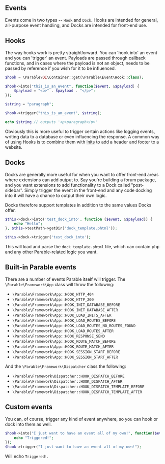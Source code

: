 ## Events

Events come in two types -- `Hook` and `Dock`. Hooks are intended for general, all-purpose event handling, and Docks are intended for front-end use.

## Hooks

The way hooks work is pretty straightforward. You can 'hook into' an event and you can 'trigger' an event.
Payloads are passed through callback functions, and in cases where the payload is not an object, needs to be passed by reference if you wish for it to be influenced.

```php
$hook = \Parable\DI\Container::get(\Parable\Event\Hook::class);

$hook->into("this_is_an_event", function($event, &$payload) {
    $payload = "<p>" . $payload . "</p>";
});

$string = "paragraph";

$hook->trigger("this_is_an_event", $string);

echo $string // outputs '<p>paragraph</p>'
```

Obviously this is more useful to trigger certain actions like logging events, writing data to a database or even influencing the response. A common way of using Hooks is to combine them with [Inits](inits) to add a header and footer to a website.

## Docks

Docks are generally more useful for when you want to offer front-end areas where extensions can add output to. Say you're building a forum package, and you want extensions to add functionality to a Dock called "post-sidebar". Simply trigger the event in the front-end and any code docking into it will have a chance to output their own logic.

Docks therefore support templates in addition to the same values Docks offer.

```php
$this->dock->into('test_dock_into', function ($event, &$payload)) {
    echo "Hello";
}, $this->testPath->getDir('dock_template.phtml'));

$this->dock->trigger('test_dock_into');
```

This will load and parse the `dock_template.phtml` file, which can contain php and any other Parable-related logic you want.

## Built-in Parable events

There are a number of events Parable itself will trigger. The `\Parable\Framework\App` class will throw the following:

- `\Parable\Framework\App::HOOK_HTTP_404`
- `\Parable\Framework\App::HOOK_HTTP_200`
- `\Parable\Framework\App::HOOK_INIT_DATABASE_BEFORE`
- `\Parable\Framework\App::HOOK_INIT_DATABASE_AFTER`
- `\Parable\Framework\App::HOOK_LOAD_INITS_AFTER`
- `\Parable\Framework\App::HOOK_LOAD_ROUTES_BEFORE`
- `\Parable\Framework\App::HOOK_LOAD_ROUTES_NO_ROUTES_FOUND`
- `\Parable\Framework\App::HOOK_LOAD_ROUTES_AFTER`
- `\Parable\Framework\App::HOOK_RESPONSE_SEND`
- `\Parable\Framework\App::HOOK_ROUTE_MATCH_BEFORE`
- `\Parable\Framework\App::HOOK_ROUTE_MATCH_AFTER`
- `\Parable\Framework\App::HOOK_SESSION_START_BEFORE`
- `\Parable\Framework\App::HOOK_SESSION_START_AFTER`

And the `\Parable\Framework\Dispatcher` class the following:

- `\Parable\Framework\Dispatcher::HOOK_DISPATCH_BEFORE`
- `\Parable\Framework\Dispatcher::HOOK_DISPATCH_AFTER`
- `\Parable\Framework\Dispatcher::HOOK_DISPATCH_TEMPLATE_BEFORE`
- `\Parable\Framework\Dispatcher::HOOK_DISPATCH_TEMPLATE_AFTER`

## Custom events

You can, of course, trigger any kind of event anywhere, so you can hook or dock into them as well.

```php
$hook->into("I just want to have an event all of my own!", function($event, &$payload) {
    echo "Triggered!";
});
$hook->trigger("I just want to have an event all of my own!");
```

Will echo `Triggered!`.